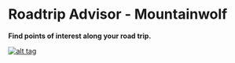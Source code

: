 # Roadtrip Advisor - Mountainwolf

**Find points of interest along your road trip.**

<a href="http://super-roadtrip-advisor.herokuapp.com/" target="_blank">![alt tag](http://i.imgur.com/1tsGbWA.png)</a>
